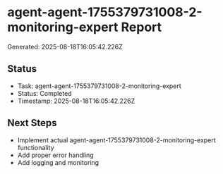 # agent-agent-1755379731008-2-monitoring-expert Report

Generated: 2025-08-18T16:05:42.226Z

## Status
- Task: agent-agent-1755379731008-2-monitoring-expert
- Status: Completed
- Timestamp: 2025-08-18T16:05:42.226Z

## Next Steps
- Implement actual agent-agent-1755379731008-2-monitoring-expert functionality
- Add proper error handling
- Add logging and monitoring
